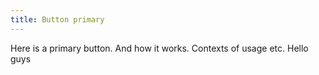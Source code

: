 ```yaml
---
title: Button primary
---
```


Here is a primary button. And how it works. Contexts of usage etc. Hello guys
